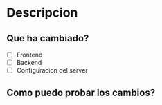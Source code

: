 # Descripcion
## Que ha cambiado?
- [ ] Frontend
- [ ] Backend
- [ ] Configuracion del server

## Como puedo probar los cambios?
